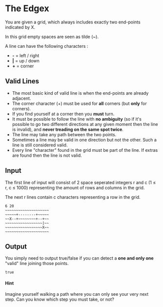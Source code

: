 # The Edgex

You are given a grid, which always includes exactly two end-points indicated by X.

In this grid empty spaces are seen as tilde (~).

A line can have the following characters :
- __\-__ = left / right
- __|__ = up / down
- __+__ = corner

## Valid Lines
- The most basic kind of valid line is when the end-points are already adjacent.
- The corner character (+) must be used for __all__ corners (but __only__ for corners).
- If you find yourself at a corner then you __must__ turn.
- It must be possible to follow the line with __no ambiguity__ (so if it's possible to go two different directions at any given moment then the line is invalid), and __never treading on the same spot twice__.
- The line may take any path between the two points.
- Sometimes a line may be valid in one direction but not the other. Such a line is still considered valid.
- Every line "character" found in the grid must be part of the line. If extras are found then the line is not valid.


## Input 

The first line of input will consist of 2 space seperated integers r and c (1 ≤ r, c ≤ 1000) representing the amount of rows and columns in the grid.

The next r lines contain c characters representing a row in the grid.

```
6 20
~~~~~~~~~~~~~~~~~~~~
~~~~~+--------+~~~~~
~~X--+~~~~~~~~+--+~~
~~~~~~~~~~~~~~~~~|~~
~~~~~~~~~~~~~~~~~X~~
~~~~~~~~~~~~~~~~~~~~
```

## Output

You simply need to output true/false if you can detect a __one and only one__ "valid" line joining those points.

```
true
```

#### Hint

Imagine yourself walking a path where you can only see your very next step. Can you know which step you must take, or not?